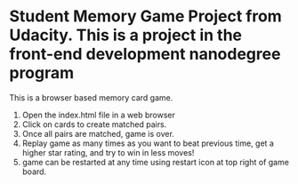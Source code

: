 # Student Memory Game Project from Udacity. This is a project in the front-end development nanodegree program



This is a browser based memory card game.

1. Open the index.html file in a web browser
2. Click on cards to create matched pairs.
3. Once all pairs are matched, game is over. 
4. Replay game as many times as you want to beat previous time, get a higher star rating, and try to win in less moves!
5. game can be restarted at any time using restart icon at top right of game board.
